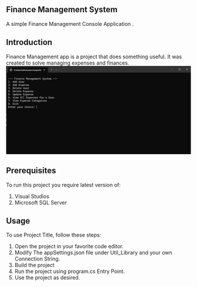 

## **Finance Management System**

A simple Finance Management Console Application .

## **Introduction**

Finance Management app is a project that does something useful. It was created to solve managing expenses and finances.
![consoleApp](ConsoleApp.png)

## **Prerequisites**

To run this project you require latest version of:

1. Visual Studios
2. Microsoft SQL Server

## **Usage**

To use Project Title, follow these steps:

1. Open the project in your favorite code editor.
2. Modify The appSettings.json file under Util_Library and your own Connection String.
3. Build the project
4. Run the project using program.cs Entry Point.
5. Use the project as desired.



